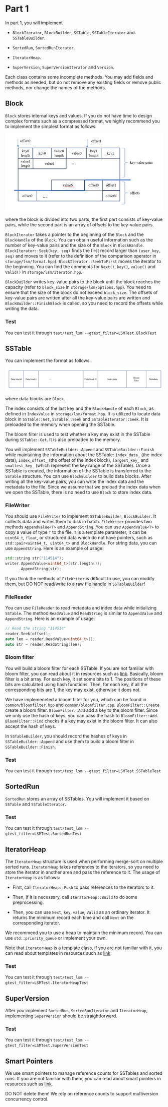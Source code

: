 # Part 1

In part 1, you will implement 

* `BlockIterator`, `BlockBuilder`, `SSTable`, `SSTableIterator` and `SSTableBuilder`.

* `SortedRun`, `SortedRunIterator`.

* `IteratorHeap`.

* `SuperVersion`, `SuperVersionIterator` and `Version`.  

Each class contains some incomplete methods. You may add fields and methods as needed, but do not remove any existing fields or remove public methods, nor change the names of the methods.

## Block

`Block` stores internal keys and values. If you do not have time to design complex formats such as a compressed format, we highly recommend you to implement the simplest format as follows:

![](lsm_pics/data_block_format.png)

where the block is divided into two parts, the first part consists of key-value pairs, while the second part is an array of offsets to the key-value pairs. 

`BlockIterator` takes a pointer to the beginning of the `Block` and the `BlockHandle` of the `Block`. You can obtain useful information such as the number of key-value pairs and the size of the `Block` in `BlockHandle`. `BlockIterator::Seek(key, seq)` finds the first record larger than `(user_key, seq)` and moves to it (refer to the definition of the comparison operator in `storage/lsm/format.hpp`). `BlockIterator::SeekToFirst` moves the iterator to the beginning. You can find the comments for `Next()`, `key()`, `value()` and `Valid()` in `storage/lsm/iterator.hpp`.

`BlockBuilder` writes key-value pairs to the block until the block reaches the capacity (refer to `block_size` in `storage/lsm/options.hpp`). You need to ensure that the size of the block do not exceed `block_size`. The offsets of key-value pairs are written after all the key-value pairs are written and `BlockBuilder::FinishBlock` is called, so you need to record the offsets while writing the data.

### Test

You can test it through `test/test_lsm --gtest_filter=LSMTest.BlockTest`

## SSTable

You can implement the format as follows:

![](lsm_pics/sst_format.png)

where data blocks are `Block`.

The index consists of the last key and the `BlockHandle` of each `Block`, as defined in `IndexValue` in `storage/lsm/format.hpp`. It is utilized to locate data block in `SSTable::Get`, `SSTable::Seek` and `SSTableIterator::Seek`. It is preloaded to the memory when opening the SSTable.

The bloom filter is used to test whether a key may exist in the SSTable during `SSTable::Get`. It is also preloaded to the memory.

You will implement `SSTableBuilder::Append` and `SSTableBuilder::Finish` while maintaining the information about the SSTable: `index_data_` (the index data), `index_offset_` (the offset of the index block), `largest_key_` and `smallest_key_` (which represent the key range of the SSTable). Once a SSTable is created, the information of the SSTable is transferred to the `SSTable` structure. You can use `BlockBuilder` to build data blocks. After writing all the key-value pairs, you can write the index data and the metadata to the file. Since we assume that we preload the index data when we open the SSTable, there is no need to use `Block` to store index data.

### FileWriter

You should use `FileWriter` to implement `SSTableBuilder`, `BlockBuilder`. It collects data and writes them to disk in batch. `FileWriter` provides two methods `AppendValue<T>` and `AppendString`. You can use `AppendValue<T>` to copy a value of type `T` to the file. `T` is a template parameter, it can be `uint64_t`, `float`, or structured data which do not have pointers, such as `std::pair<uint64_t, uint64_t>` and `BlockHandle`. For string data, you can use `AppendString`. Here is an example of usage:

```c++
std::string str("114514");
writer.AppendValue<uint64_t>(str.length());
      .AppendString(str);
```

If you think the methods of `FileWriter` is difficult to use, you can modify them, but DO NOT read/write to a raw file handle in `SSTableBuilder`!

### FileReader

You can use `FileReader` to read metadata and index data while initializing `SSTable`. The method `ReadValue` and `ReadString` is similar to `AppendValue` and `AppendString`. Here is an example of usage:

```c++
// Read the string "114514"
reader.Seek(offset);
auto len = reader.ReadValue<uint64_t>();
auto str = reader.ReadString(len);
```

### Bloom filter

You will build a bloom filter for each SSTable. If you are not familiar with bloom filter, you can read about it in resources such as [link](https://en.wikipedia.org/wiki/Bloom_filter). Basically, bloom filter is a bit array. For each key, it set some bits to 1. The positions of these bits are calculated using hash functions. Then, for each key, if all the corresponding bits are 1, the key may exist, otherwise it does not. 

We have implemeneted a bloom filter for you, which can be found in `common/bloomfilter.hpp` and `common/bloomfilter.cpp`. `BloomFilter::Create` create a bloom filter. `BloomFilter::Add` add a key to the bloom filter. Since we only use the hash of keys, you can pass the hash to `BloomFilter::Add`. `BloomFilter::Find` checks if a key may exist in the bloom filter. It can also accept the hash of keys.

In `SSTableBuilder`, you should record the hashes of keys in `SSTableBuilder::Append` and use them to build a bloom filter in `SSTableBuilder::Finish`.

### Test

You can test it through `test/test_lsm --gtest_filter=LSMTest.SSTableTest`

## SortedRun

`SortedRun` stores an array of SSTables. You will implement it based on `SSTable` and `SSTableIterator`.

### Test

You can test it through `test/test_lsm --gtest_filter=LSMTest.SortedRunTest`

## IteratorHeap

The `IteratorHeap` structure is used when performing merge-sort on multiple sorted runs. `IteratorHeap` takes references to the iterators, so you need to store the iterator in another area and pass the reference to it. The usage of `IteratorHeap` is as follows:

* First, call `IteratorHeap::Push` to pass references to the iterators to it.

* Then, if it is necessary, call `IteratorHeap::Build` to do some preprocessing.

* Then, you can use `Next`, `key`, `value`, `Valid` as an ordinary iterator. It returns the minimum record each time and call `Next` on the corresponding iterator.

We recommend you to use a heap to maintain the minimum record. You can use `std::priority_queue` or implement your own.

Note that `IteratorHeap` is a template class, if you are not familiar with it, you can read about templates in resources such as [link](https://www.runoob.com/cplusplus/cpp-templates.html). 

### Test

You can test it through `test/test_lsm --gtest_filter=LSMTest.IteratorHeapTest`

## SuperVersion

After you implement `SortedRun`, `SortedRunIterator` and `IteratorHeap`, implementing `SuperVersion` should be straightforward. 

### Test

You can test it through `test/test_lsm --gtest_filter=LSMTest.SuperVersionTest`


## Smart Pointers

We use smart pointers to manage reference counts for SSTables and sorted runs. If you are not familiar with them, you can read about smart pointers in resources such as [link](https://learn.microsoft.com/zh-cn/cpp/cpp/smart-pointers-modern-cpp?view=msvc-170).

DO NOT delete them! We rely on reference counts to support multiversion concurrency control.

